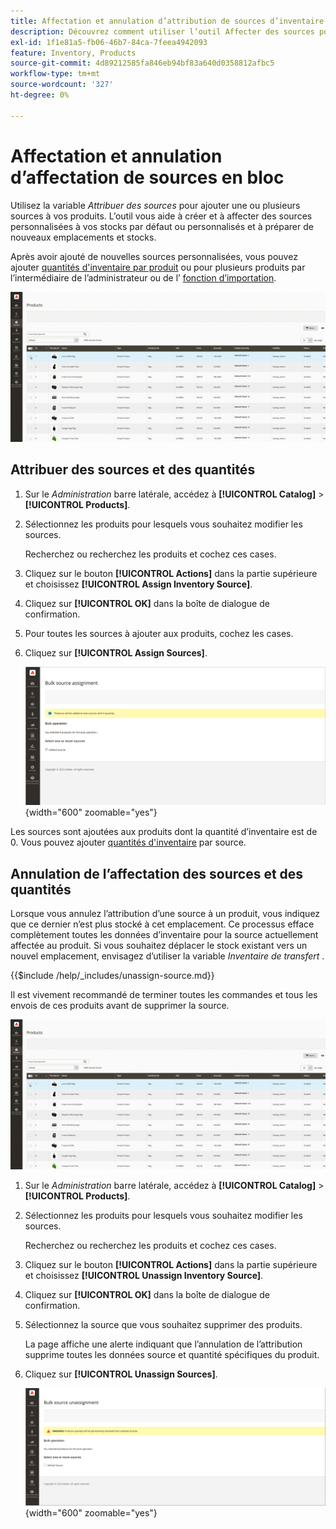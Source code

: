 ```yaml
---
title: Affectation et annulation d’attribution de sources d’inventaire en bloc
description: Découvrez comment utiliser l’outil Affecter des sources pour gérer les affectations de sources pour les produits.
exl-id: 1f1e81a5-fb06-46b7-84ca-7feea4942093
feature: Inventory, Products
source-git-commit: 4d89212585fa846eb94bf83a640d0358812afbc5
workflow-type: tm+mt
source-wordcount: '327'
ht-degree: 0%

---
```


# Affectation et annulation d’affectation de sources en bloc

Utilisez la variable _Attribuer des sources_ pour ajouter une ou plusieurs sources à vos produits. L’outil vous aide à créer et à affecter des sources personnalisées à vos stocks par défaut ou personnalisés et à préparer de nouveaux emplacements et stocks.

Après avoir ajouté de nouvelles sources personnalisées, vous pouvez ajouter [quantités d&#39;inventaire par produit](quantities-assign-per-product.md) ou pour plusieurs produits par l’intermédiaire de l’administrateur ou de l’ [fonction d’importation](inventory-import-export.md).

![Ajout de sources d’inventaire pour les produits sélectionnés](assets/inventory-bulk-assign-sources.gif)

## Attribuer des sources et des quantités

1. Sur le _Administration_ barre latérale, accédez à **[!UICONTROL Catalog]** > **[!UICONTROL Products]**.

1. Sélectionnez les produits pour lesquels vous souhaitez modifier les sources.

   Recherchez ou recherchez les produits et cochez ces cases.

1. Cliquez sur le bouton **[!UICONTROL Actions]** dans la partie supérieure et choisissez **[!UICONTROL Assign Inventory Source]**.

1. Cliquez sur **[!UICONTROL OK]** dans la boîte de dialogue de confirmation.

1. Pour toutes les sources à ajouter aux produits, cochez les cases.

1. Cliquez sur **[!UICONTROL Assign Sources]**.

   ![Sélection de produits pour ajouter des sources](assets/inventory-bulk-assign-sources-summary.png){width="600" zoomable="yes"}

Les sources sont ajoutées aux produits dont la quantité d’inventaire est de 0. Vous pouvez ajouter [quantités d&#39;inventaire](quantities-assign-per-product.md) par source.

## Annulation de l’affectation des sources et des quantités

Lorsque vous annulez l’attribution d’une source à un produit, vous indiquez que ce dernier n’est plus stocké à cet emplacement. Ce processus efface complètement toutes les données d’inventaire pour la source actuellement affectée au produit. Si vous souhaitez déplacer le stock existant vers un nouvel emplacement, envisagez d’utiliser la variable _Inventaire de transfert_ .

{{$include /help/_includes/unassign-source.md}}

Il est vivement recommandé de terminer toutes les commandes et tous les envois de ces produits avant de supprimer la source.

![Annulation de l’affectation de sources aux produits sélectionnés](assets/inventory-bulk-unassign-sources.gif)

1. Sur le _Administration_ barre latérale, accédez à **[!UICONTROL Catalog]** > **[!UICONTROL Products]**.

1. Sélectionnez les produits pour lesquels vous souhaitez modifier les sources.

   Recherchez ou recherchez les produits et cochez ces cases.

1. Cliquez sur le bouton **[!UICONTROL Actions]** dans la partie supérieure et choisissez **[!UICONTROL Unassign Inventory Source]**.

1. Cliquez sur **[!UICONTROL OK]** dans la boîte de dialogue de confirmation.

1. Sélectionnez la source que vous souhaitez supprimer des produits.

   La page affiche une alerte indiquant que l’annulation de l’attribution supprime toutes les données source et quantité spécifiques du produit.

1. Cliquez sur **[!UICONTROL Unassign Sources]**.

   ![Supprimer des sources des produits sélectionnés](assets/inventory-bulk-unassign-sources-summary.png){width="600" zoomable="yes"}
